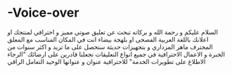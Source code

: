 # -Voice-over
السلام عليكم و رحمة الله و بركاته  تبحث عن تعليق صوتي مميز و احترافي لمنتجك او اعلانك باللغة العربية الفصحى او بلهجة بيضاء  انت في المكان المناسب مع المعلق المحترف ماهر المزداري و بتجهيزات حديثة ستحصل على ما تريد و اكثر  سنوات من الخبرة و الاعمال الاحترافية في جميع انواع التعليقات تجعلنا قادرين على ارضائك  "الرجاء الاطلاع على تطويرات الخدمة"  للاحترافية عنوان و عنوانها الوحيد التعامل الراقي
